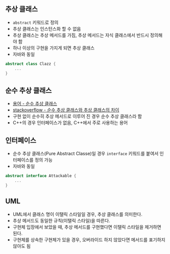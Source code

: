 ## 추상 클래스

- `abstract` 키워드로 정의
- 추상 클래스는 인스턴스화 할 수 없음
- 추상 클래스는 추상 메서드를 가짐, 추상 메서드는 자식 클래스에서 반드시 정의해야 함
- 하나 이상의 구현을 가지게 되면 추상 클래스
- 자바와 동일

```dart
abstract class Clazz {
	...
}
```

## 순수 추상 클래스

- [용어 - 순수 추상 클래스](https://en.wikibooks.org/wiki/C%2B%2B_Programming/Classes/Abstract_Classes/Pure_Abstract_Classes)
- [stackoverflow - 순수 추상 클래스와 추상 클래스의 차이](https://stackoverflow.com/questions/15253642/what-is-the-difference-between-abstract-class-and-pure-abstract-class-in-c)
- 구현 없이 순수히 추상 메서드로 이루어 진 경우 순수 추상 클래스라 함
- C++의 경우 인터페이스가 없음, C++에서 주로 사용하는 용어

## 인터페이스

- 순수 추상 클래스(Pure Abstract Classe)일 경우 `interface` 키워드를 붙여서 인터페이스를 정의 가능
- 자바와 동일

```dart
abstract interface Attackable {
	...
}
```

## UML

- UML에서 클래스 명이 이탤릭 스타일일 경우, 추상 클래스를 의미한다.
- 추상 메서드도 동일한 규칙(이탤릭 스타일)을 따른다.
- 구현체 입장에서 보았을 때, 추상 메서드를 구현했다면 이탤릭 스타일을 제거하면 된다.
- 구현체를 상속한 구현체가 있을 경우, 오버라이드 하지 않았다면 메서드를 표기하지 않아도 됨
